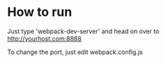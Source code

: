 # How to run

Just type 'webpack-dev-server' and head on over to http://yourhost.com:8888

To change the port, just edit webpack.config.js
